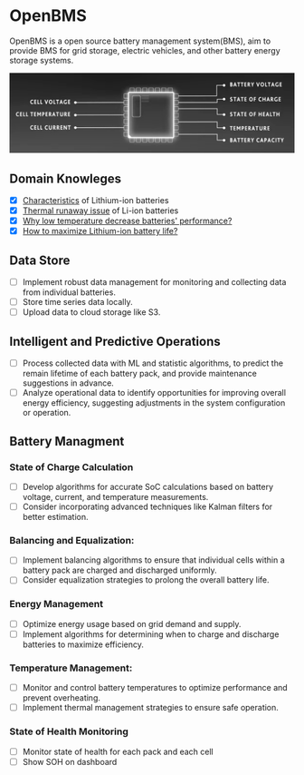 # OpenBMS
OpenBMS is a open source battery management system(BMS), aim to provide BMS for grid storage, electric vehicles, and other battery energy storage systems.

![image](./resources/bms-monitor.png)

## Domain Knowleges
- [x] [Characteristics](./docs/characteristic-of-lithium-ion-battery.md) of Lithium-ion batteries
- [x] [Thermal runaway issue](./docs/thermal-runaway-issue.md) of Li-ion batteries
- [x] [Why low temperature decrease batteries' performance?](./docs/decreased-perf-under-low-temperature.md)
- [x] [How to maximize Lithium-ion battery life?](./docs/how-to-maximize-lithium-ion-battery-life.md)

## Data Store
- [ ] Implement robust data management for monitoring and collecting data from individual batteries.
- [ ] Store time series data locally.
- [ ] Upload data to cloud storage like S3.

## Intelligent and Predictive Operations
- [ ] Process collected data with ML and statistic algorithms, to predict the remain lifetime of each battery pack, and provide maintenance suggestions in advance.
- [ ] Analyze operational data to identify opportunities for improving overall energy efficiency, suggesting adjustments in the system configuration or operation.

## Battery Managment

### State of Charge Calculation
- [ ] Develop algorithms for accurate SoC calculations based on battery voltage, current, and temperature measurements.
- [ ] Consider incorporating advanced techniques like Kalman filters for better estimation.

### Balancing and Equalization:
- [ ] Implement balancing algorithms to ensure that individual cells within a battery pack are charged and discharged uniformly.
- [ ] Consider equalization strategies to prolong the overall battery life.

### Energy Management
- [ ] Optimize energy usage based on grid demand and supply.
- [ ] Implement algorithms for determining when to charge and discharge batteries to maximize efficiency.

### Temperature Management:
- [ ] Monitor and control battery temperatures to optimize performance and prevent overheating.
- [ ] Implement thermal management strategies to ensure safe operation.

### State of Health Monitoring
- [ ] Monitor state of health for each pack and each cell
- [ ] Show SOH on dashboard 